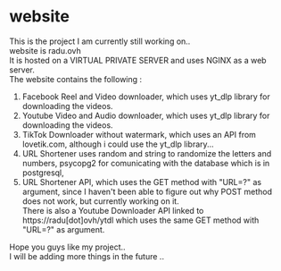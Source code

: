 # website
This is the project I am currently still working on..<br>
website is radu.ovh<br>
It is hosted on a VIRTUAL PRIVATE SERVER and uses NGINX as a web server.<br>
The website contains the following :<br>
1) Facebook Reel and Video downloader, which uses yt_dlp library for downloading the videos.<br>
2) Youtube Video and Audio downloader, which uses yt_dlp library for downloading the videos.<br>
3) TikTok Downloader without watermark, which uses an API from lovetik.com, although i could use the yt_dlp library...<br>
4) URL Shortener uses random and string to randomize the letters and numbers, psycopg2 for comunicating with the database which is in postgresql,<br>
5) URL Shortener API, which uses the GET method with "URL=?" as argument, since I haven't been able to figure out why POST method does not work, but currently working on it.<br>
There is also a Youtube Downloader API linked to https://radu[dot]ovh/ytdl which uses the same GET method with "URL=?" as argument.<br>

Hope you guys like my project..<br>
I will be adding more things in the future ..<br> 
